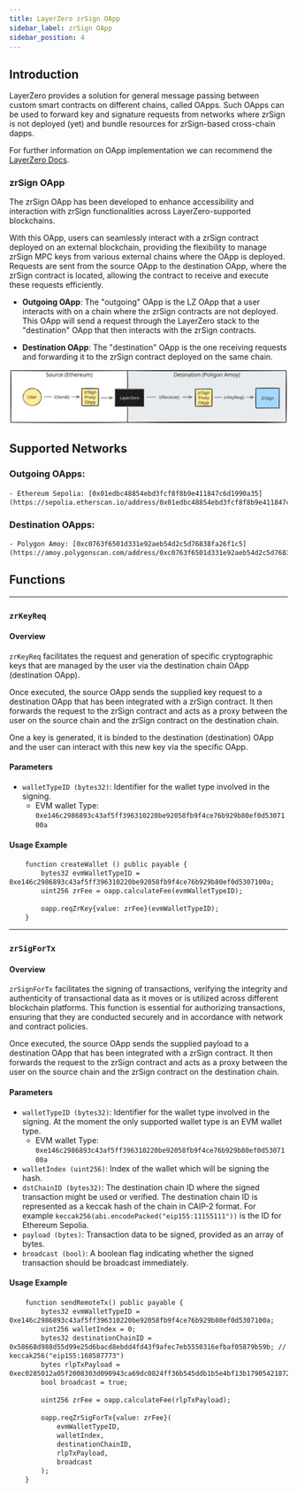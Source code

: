 ```yaml
---
title: LayerZero zrSign OApp
sidebar_label: zrSign OApp
sidebar_position: 4
---
```


## Introduction
LayerZero provides a solution for general message passing between custom smart contracts on different chains, called OApps. 
Such OApps can be used to forward key and signature requests from networks where zrSign is not deployed (yet) and bundle resources for zrSign-based cross-chain dapps. 

For further information on OApp implementation we can recommend the [LayerZero Docs](https://docs.layerzero.network/v2/developers/evm/oapp/overview).


### zrSign OApp
The zrSign OApp has been developed to enhance accessibility and interaction with zrSign functionalities across LayerZero-supported blockchains. 

With this OApp, users can seamlessly interact with a zrSign contract deployed on an external blockchain, providing the flexibility to manage zrSign MPC keys from various external chains where the OApp is deployed. Requests are sent from the source OApp to the destination OApp, where the zrSign contract is located, allowing the contract to receive and execute these requests efficiently.


- **Outgoing OApp**: The "outgoing" OApp is the LZ OApp that a user interacts with on a chain where the zrSign contracts are not deployed. This OApp will send a request through the LayerZero stack to the "destination" OApp that then interacts with the zrSign contracts.

- **Destination OApp**: The "destination" OApp is the one receiving requests and forwarding it to the zrSign contract deployed on the same chain.

![zrsign-oapp-flow-simple](../../../static/img/zrsign-oapp-flow-simple.svg)

## Supported Networks

### Outgoing OApps:
    - Ethereum Sepolia: [0x01edbc48854ebd3fcf8f8b9e411847c6d1990a35](https://sepolia.etherscan.io/address/0x01edbc48854ebd3fcf8f8b9e411847c6d1990a35)
### Destination OApps:
    - Polygon Amoy: [0xc0763f6501d331e92aeb54d2c5d76838fa26f1c5](https://amoy.polygonscan.com/address/0xc0763f6501d331e92aeb54d2c5d76838fa26f1c5)

## Functions

---

### `zrKeyReq`

#### Overview
`zrKeyReq` facilitates the request and generation of specific cryptographic keys that are managed by the user via the destination chain OApp (destination OApp). 

Once executed, the source OApp sends the supplied key request to a destination OApp that has been integrated with a zrSign contract. It then forwards the request to the zrSign contract and acts as a proxy between the user on the source chain and the zrSign contract on the destination chain.

One a key is generated, it is binded to the destination (destination) OApp and the user can interact with this new key via the specific OApp.

#### Parameters
- `walletTypeID (bytes32)`: Identifier for the wallet type involved in the signing.
    - EVM wallet Type: `0xe146c2986893c43af5ff396310220be92058fb9f4ce76b929b80ef0d5307100a`

#### Usage Example
```solidity
    function createWallet () public payable {
        bytes32 evmWalletTypeID = 0xe146c2986893c43af5ff396310220be92058fb9f4ce76b929b80ef0d5307100a;
        uint256 zrFee = oapp.calculateFee(evmWalletTypeID);

        oapp.reqZrKey{value: zrFee}(evmWalletTypeID);
    }
```


---

### `zrSigForTx`

#### Overview
`zrSignForTx` facilitates the signing of transactions, verifying the integrity and authenticity of transactional data as it moves or is utilized across different blockchain platforms. This function is essential for authorizing transactions, ensuring that they are conducted securely and in accordance with network and contract policies.

Once executed, the source OApp sends the supplied payload to a destination OApp that has been integrated with a zrSign contract. It then forwards the request to the zrSign contract and acts as a proxy between the user on the source chain and the zrSign contract on the destination chain.

#### Parameters
- `walletTypeID (bytes32)`: Identifier for the wallet type involved in the signing. At the moment the only supported wallet type is an EVM wallet type.
    - EVM wallet Type: `0xe146c2986893c43af5ff396310220be92058fb9f4ce76b929b80ef0d5307100a`
- `walletIndex (uint256)`: Index of the wallet which will be signing the hash.
- `dstChainID (bytes32)`: The destination chain ID where the signed transaction might be used or verified. The destination chain ID is represented as a keccak hash of the chain in CAIP-2 format. For example `keccak256(abi.encodePacked("eip155:11155111"))` is the ID for Ethereum Sepolia.
- `payload (bytes)`: Transaction data to be signed, provided as an array of bytes.
- `broadcast (bool)`: A boolean flag indicating whether the signed transaction should be broadcast immediately.

#### Usage Example
```solidity
    function sendRemoteTx() public payable {
        bytes32 evmWalletTypeID = 0xe146c2986893c43af5ff396310220be92058fb9f4ce76b929b80ef0d5307100a;
        uint256 walletIndex = 0;
        bytes32 destinationChainID = 0x58668d988d55d99e25d6bacd8ebdd4fd43f9afec7eb5550316efbaf05879b59b; // keccak256("eip155:168587773")
        bytes rlpTxPayload = 0xec0285012a05f2008303d090943ca69dc0824ff36b545ddb1b5e4bf13b17905421872386f26fc1000080808080;
        bool broadcast = true;

        uint256 zrFee = oapp.calculateFee(rlpTxPayload);

        oapp.reqZrSigForTx{value: zrFee}(
            evmWalletTypeID,
            walletIndex,
            destinationChainID,
            rlpTxPayload,
            broadcast
        );
    }
```
